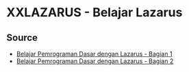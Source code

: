 # XXLAZARUS - Belajar Lazarus

## Source
* [Belajar Pemrograman Dasar dengan Lazarus - Bagian 1](https://youtu.be/pnqCJ0PKlik?si=avrzKfhbOELDsy5C)
* [Belajar Pemrograman Dasar dengan Lazarus - Bagian 2](https://youtu.be/5gUHO4HNcPg?si=iVkcA3kophbrjfde)
